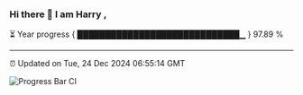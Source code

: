 ### Hi there 👋 I am Harry , 

⏳ Year progress { █████████████████████████████▁ } 97.89 %

---

⏰ Updated on Tue, 24 Dec 2024 06:55:14 GMT

![Progress Bar CI](https://github.com/duykhang68/duykhang68/workflows/Progress%20Bar%20CI/badge.svg)
